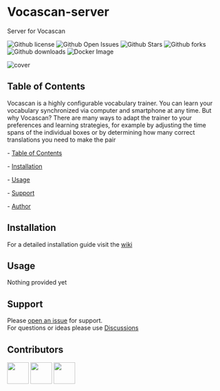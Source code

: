 # Vocascan-server
Server for Vocascan

![Github license](https://img.shields.io/github/license/vocascan/Vocascan-server?style=flat-square) ![Github Open Issues](https://img.shields.io/github/issues/vocascan/Vocascan-server?style=flat-square) ![Github Stars](https://img.shields.io/github/stars/vocascan/Vocascan-server?style=flat-square) ![Github forks](https://img.shields.io/github/forks/vocascan/Vocascan-server?style=flat-square) ![Github downloads](https://img.shields.io/github/downloads/vocascan/Vocascan-server/total?label=Downloads) ![Docker Image](https://github.com/vocascan/vocascan-server/workflows/Docker%20Image/badge.svg)

![cover](https://github.com/vocascan/Vocascan-server/blob/main/images/vocascan-server-cover.png)

## Table of Contents

Vocascan is a highly configurable vocabulary trainer. You can learn your vocabulary synchronized via computer and smartphone at any time. But why Vocascan? There are many ways to adapt the trainer to your preferences and learning strategies, for example by adjusting the time spans of the individual boxes or by determining how many correct translations you need to make the pair



  \- [Table of Contents](#table-of-contents)

  \- [Installation](#installation)

  \- [Usage](#usage)

  \- [Support](#support)

  \- [Author](#author)



## Installation


For a detailed installation guide visit the [wiki](https://github.com/vocascan/vocascan-server/wiki/Installation)

## Usage



Nothing provided yet



## Support



Please [open an issue](https://github.com/vocascan/vocascan-server/issues/new) for support.<br />
For questions or ideas please use [Discussions](https://github.com/vocascan/vocascan-server/discussions)


## Contributors

[<img src="https://avatars3.githubusercontent.com/u/54618409?s=400&v=4" width="50" />](https://github.com/noctera)
[<img src="https://avatars3.githubusercontent.com/u/60048565?s=400&v=4" width="50" />](https://github.com/luwol03)
[<img src="https://avatars3.githubusercontent.com/u/67190487?s=400&v=4" width="50" />](https://github.com/retfloww)
